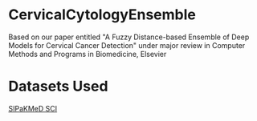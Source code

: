 # CervicalCytologyEnsemble
Based on our paper entitled "A Fuzzy Distance-based Ensemble of Deep Models for Cervical Cancer Detection" under major review in Computer Methods and Programs in Biomedicine, Elsevier
# Datasets Used
[SIPaKMeD SCI](https://www.cs.uoi.gr/~marina/sipakmed.html)
